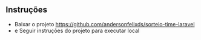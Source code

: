 ## Instruções

- Baixar o projeto https://github.com/andersonfelixds/sorteio-time-laravel
- e Seguir instruções do projeto para executar local
